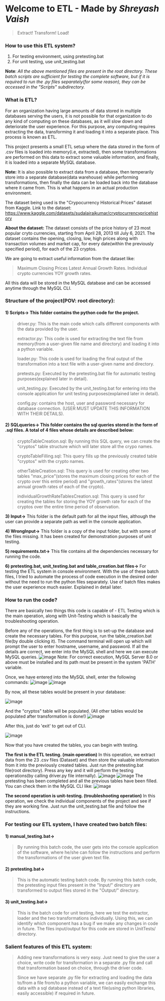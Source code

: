 # Welcome to ETL - Made by _Shreyash Vaish_
> Extract! Transform! Load!

### How to use this ETL system?
1) For testing environment, using pretesting.bat 
2) For unit testing, use unit_testing.bat

**Note**: _All the above mentioned files are present in the root directory. These batch scripts are sufficient for testing the complete software, but if it is required to run the .py files separately(for some reason), they can be accessed in the "Scripts" subdirectory._

### What is ETL?
For an organization having large amounts of data stored in multiple databases serving the users, it is not possible for that organization to do any kind of computing on these databases, as it will slow down and deteriorate the user experience. For this purpose, any computing requires extracting the data, transforming it and loading it into a separate place. This process is known as ETL.

This project presents a small ETL setup where the data stored in the form of .csv files is loaded into memory(i.e, extracted), then some transformations are performed on this data to extract some valuable information, and finally, it is loaded into a separate MySQL database. 

**Note:** It is also possible to extract data from a database, then temperarily store into a separate database(data warehouse) while performing transformations, then finally the data can be loaded back into the database where it came from. This is what happens in an actual production environment.

The dataset being used is the "Crypocurrency Historical Prices" dataset from Kaggle.
Link to the dataset: https://www.kaggle.com/datasets/sudalairajkumar/cryptocurrencypricehistory

**About the dataset:**
The dataset consists of the price history of 23 most popular cryto currencies, starting from April 28, 2013 till July 6, 2021.
The dataset contains the opening, closing, low, high prices along with transaction volumes and market cap, for every date(within the previously specified period), for each of the 23 cryptos.

We are going to extract useful information from the dataset like:
> Maximum Closing Prices
> Latest Annual Growth Rates. 
> Individual crypto currencies YOY growth rates.

All this data will be stored in the MySQL database and can be accessed anytime through the MySQL CLI.

### Structure of the project(POV: root directory):
#### 1) Scripts-> This folder contains the python code for the project.
> driver.py: This is the main code which calls different components with the data provided by the user.
>
> extractor.py: This code is used for extracting the text file from memory(from a user-given file name and directory) and loading it into a python variable.
> 
> loader.py: This code is used for loading the final output of the transformation into a text file with a user-given name and directory.
>
> 
> pretests.py: Executed by the pretesting.bat file for automatic testing purposes(explained later in detail).
> 
> unit_testing.py: Executed by the unit_testing.bat for entering into the console application for unit testing purposes(explained later in detail).
>
> config.py: contains the host, user and password necessary for database connection. (USER MUST UPDATE THIS INFORMATION WITH THEIR DETAILS).

#### 2) SQLqueries-> This folder contains the sql queries stored in the form of .sql files. A total of 4 files whose details are described below:
>  cryptoTableCreation.sql: By running this SQL query, we can create the "cryptos" table structure which will later store all the crypo names.
>
> cryptoTableFilling.sql: This query fills up the previously created table "cryptos" with the crypto names.
>
> otherTableCreation.sql: This query is used for creating other two tables "max_price"(stores the maximum closing prices for each of the crypto over this entire period) and "growth_rates"(stores the latest annual growth rates of each of the crypto).
> 
> individualGrowthRateTablesCreation.sql: This query is used for creating the tables for storing the YOY growth rate for each of the cryptos over the entire time period of observation.

**3) Input->** This folder is the default path for all the input files, although the user can provide a separate path as well in the console application.

**4) WrongInput->** This folder is a copy of the input folder, but with some of the files missing. It has been created for demonstration purposes of unit testing.

**5) requirements.txt->** This file contains all the dependencies necessary for running the code.

**6) pretesting.bat, unit_testing.bat and table_creation.bat files->** For testing the ETL system in console environment. With the use of these batch files, I tried to automate the process of code execution in the desired order without the need to run the python files separately. Use of batch files makes the user experience much easier. Explained in detail later.



### How to run the code?

There are basically two things this code is capable of - ETL Testing which is the main operation, along with Unit-Testing which is basically the troubleshooting operation.

Before any of the operations, the first thing is to set-up the database and create the necessary tables.
For this purpose, run the table_creation.bat file(by double clicking it). The command terminal will open up which will prompt the user to enter hostname, username, and password. If all the details are correct, we enter into the MySQL shell and here we can execute MySQL queries.
![image](https://user-images.githubusercontent.com/56553419/175784465-5b969f1c-a6ac-492a-a730-dd5ea16f3fa9.png)
Note: For correct execution, MySQL Server 8.0 or above must be installed and its path must be present in the system 'PATH' variable.

Once, we have entered into the MySQL shell, enter the following commands:
![image](https://user-images.githubusercontent.com/56553419/175784634-6d37e9f4-39fd-4ca4-a2fb-59818dda45f0.png)
![image](https://user-images.githubusercontent.com/56553419/175784652-c79f1042-36d7-4d51-8e57-a0bb8a051dcb.png)

By now, all these tables would be present in your database:

![image](https://user-images.githubusercontent.com/56553419/175784737-0f9b8b1f-ca21-4265-a090-00c743cb305e.png)

And the "cryptos" table will be populated. (All other tables would be populated after transformation is done!)
![image](https://user-images.githubusercontent.com/56553419/175784788-8cfd87c5-b3f1-4b61-8084-f1fd8bfc43ed.png)

After this, just do 'exit' to get out of CLI.

![image](https://user-images.githubusercontent.com/56553419/175798287-b2f51ec6-9688-464d-9758-4e0ded8f7acf.png)


Now that you have created the tables, you can begin with testing.

**The first is the ETL testing. (main operation)**
In this operation, we extract data from the 23 .csv files (Dataset) and then store the valuable information from it into the previously created tables.
Just run the pretesting.bat file(root directory).
Press any key and it will perform the testing operations(by calling driver.py file internally).
![image](https://user-images.githubusercontent.com/56553419/175798342-a765177f-b689-4151-b974-dae63bd9d535.png)
![image](https://user-images.githubusercontent.com/56553419/175798349-8010ac74-50bb-4679-b673-21c12e6de37a.png)
The pretesting has been completed and all the previous tables have been filled. You can check them in the MySQL CLI like: 
![image](https://user-images.githubusercontent.com/56553419/175798428-73287c51-9b19-4a88-aa3f-fdbb0527e03d.png)


**The second operation is unit-testing. (troubleshooting operation)**
In this operation, we check the individual components of the project and see if they are working fine.
Just run the unit_testing.bat file and follow the instructions.


### For testing our ETL system, I have created two batch files:
#### 1) manual_testing.bat-> 
> By running this batch code, the user gets into the console application of the software, where he/she can follow the instructions and perform the transformations of the user given text file. 
#### 2) pretesting.bat->
> This is the automatic testing batch code. By running this batch code, the pretesting input files present in the "Input/" directory are transformed to output files stored in the "Output/" directory.
#### 3) unit_testing.bat->
> This is the batch code for unit testing, here we test the extractor, loader and the two transformations individually. Using this, we can identify which component has a bug if we make any changes in code in future. The files input/output for this code are stored in UnitTests/ directory.

### Salient features of this ETL system:
> Adding new transformations is very easy. Just need to give the user a choice, write code for transformation in a separate .py file and call that transformation based on choice, through the driver code. 
>
> Since we have separate .py file for extracting and loading the data to/from a file from/to a python variable, we can easily exchange this data with a sql database instead of a text file(using python libraries, easily accessible) if required in future.
